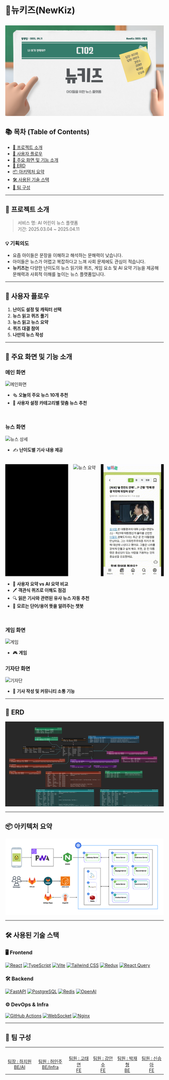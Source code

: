 # 📰뉴키즈(NewKiz)
![main](exec/main.png)
---
## 📚 목차 (Table of Contents)

- [🧭 프로젝트 소개](#-프로젝트-소개)
- [🔄 사용자 플로우](#-사용자-플로우)
- [🎯 주요 화면 및 기능 소개 ](#-주요-화면-및-기능-소개)
- [📘 ERD](#-erd)
- [📦 아키텍처 요약](#-아키텍처-요약)
- [🛠 사용된 기술 스택](#-사용된-기술-스택)
- [👥 팀 구성](#-팀-구성)

---

## 🧭 프로젝트 소개

> 서비스 명: AI 어린이 뉴스 플랫폼 </br>
> 기간: 2025.03.04 ~ 2025.04.11


### 💡 기획의도
- 요즘 아이들은 문장을 이해하고 해석하는 문해력이 낮습니다.
- 아이들은 뉴스가 어렵고 복잡하다고 느껴 사회 문제에도 관심이 적습니다.
- **뉴키즈는**  다양한 난이도의 뉴스 읽기와 퀴즈, 게임 요소 및 AI 요약 기능을 제공해 문해력과 사회적 이해를 높이는 뉴스 플랫폼입니다. 

---

## 🔄 사용자 플로우


1. **난이도 설정 및 캐릭터 선택**
2. **뉴스 읽고 퀴즈 풀기**
3. **뉴스 읽고 뉴스 요약**
4. **퀴즈 대결 참여**
5. **나만의 뉴스 작성**

---

## 🎯 주요 화면 및 기능 소개
### 메인 화면 
![메인화면](exec/scenario/recommendation.gif)
- 🗞️ **오늘의 주요 뉴스 10개 추천**
- 🎯 **사용자 설정 카테고리별 맞춤 뉴스 추천**
</br>

### 뉴스 화면 
![뉴스 상세](exec/scenario/difficulty.gif)
- ✍️ **난이도별 기사 내용 제공**

</br>

<div style="display: flex; gap: 16px;">
  <img src="exec/scenario/quiz.gif" alt="뉴스 맞춤 객관식 퀴즈" width="200"/>
  <img src="exec/scenario/summary.gif" alt="뉴스 요약" width="200"/>
  <img src="exec/scenario/chatbot.gif" alt="챗봇" width="200"/>
</div>

- 🧠 **사용자 요약 vs AI 요약 비교** </br>
- 🖊 **객관식 퀴즈로 이해도 점검**</br>
- 🔍 **읽은 기사와 관련된 유사 뉴스 자동 추천**</br>
- 🤖 **모르는 단어/용어 뜻을 알려주는 챗봇**
</br>

### 게임 화면
![게임](exec/scenario/game.gif)

- 🎮 **게임**

### 기자단 화면
![기자단](exec/scenario/reporter.gif)

- 📝 **기사 작성 및 커뮤니티 소통 기능**

---

## 📘 ERD
![ERD](exec/ERD.png)

---

## 📦 아키텍처 요약

![Architecture](exec/Architecture.png)

---

## 🛠 사용된 기술 스택

### 🖥️ Frontend
[![React](https://img.shields.io/badge/React-61DAFB?style=flat&logo=react&logoColor=black)](https://reactjs.org/)
[![TypeScript](https://img.shields.io/badge/TypeScript-3178C6?style=flat&logo=typescript&logoColor=white)](https://www.typescriptlang.org/)
[![Vite](https://img.shields.io/badge/Vite-646CFF?style=flat&logo=vite&logoColor=white)](https://vitejs.dev/)
[![Tailwind CSS](https://img.shields.io/badge/TailwindCSS-06B6D4?style=flat&logo=tailwind-css&logoColor=white)](https://tailwindcss.com/)
[![Redux](https://img.shields.io/badge/Redux-764ABC?style=flat&logo=redux&logoColor=white)](https://redux.js.org/)
[![React Query](https://img.shields.io/badge/React_Query-FF4154?style=flat&logo=react-query&logoColor=white)](https://tanstack.com/query/)

### 🛠 Backend
[![FastAPI](https://img.shields.io/badge/FastAPI-009688?style=flat&logo=fastapi&logoColor=white)](https://fastapi.tiangolo.com/)
[![PostgreSQL](https://img.shields.io/badge/PostgreSQL-336791?style=flat&logo=postgresql&logoColor=white)](https://www.postgresql.org/)
[![Redis](https://img.shields.io/badge/Redis-DC382D?style=flat&logo=redis&logoColor=white)](https://redis.io/)
[![OpenAI](https://img.shields.io/badge/OpenAI-412991?style=flat&logo=openai&logoColor=white)](https://openai.com/)

### ⚙ DevOps & Infra
[![GitHub Actions](https://img.shields.io/badge/GitHub_Actions-2088FF?style=flat&logo=github-actions&logoColor=white)](https://github.com/features/actions)
[![WebSocket](https://img.shields.io/badge/WebSocket-008080?style=flat)](https://developer.mozilla.org/en-US/docs/Web/API/WebSockets_API)
[![Nginx](https://img.shields.io/badge/Nginx-009639?style=flat&logo=nginx&logoColor=white)](https://nginx.org/)

---
## 👥 팀 구성

<table>
  <tbody>
    <tr align="center">
      <td><img src="https://avatars.githubusercontent.com/u/127824457?v=4" width="100px;" style="border-radius: 50%;" alt=""/><br /></td>
      <td><img src="https://avatars.githubusercontent.com/u/121348399?v=4" width="100px;" style="border-radius: 50%;" alt=""/><br /></td>
      <td><img src="https://avatars.githubusercontent.com/u/105963431?v=4" width="100px;" style="border-radius: 50%;" alt=""/><br /></td>
      <td><img src="https://avatars.githubusercontent.com/u/137989190?v=4" width="100px;" style="border-radius: 50%;" alt=""/><br /></td>
      <td><img src="https://avatars.githubusercontent.com/u/116993794?v=4" width="100px;" style="border-radius: 50%;" alt=""/><br /></td>
      <td><img src="https://avatars.githubusercontent.com/u/175383118?v=4" width="100px;" style="border-radius: 50%;" alt=""/><br /></td>
    </tr>
    <tr align="center">
      <td width="200"><a href="http://github.com/haazz">팀장 : 하지원<br/>BE/AI</a></td>
      <td width="200"><a href="http://github.com/jjoonior">팀원 : 허인주<br/>BE/Infra</a></td>
      <td width="200"><a href="https://github.com/">팀원 : 고태연<br/>FE</a></td>
      <td width="200"><a href="https://github.com/kangansoo">팀원 : 강안수<br/>FE</a></td>
      <td width="200"><a href="https://github.com/arnold714">팀원 : 박재형<br/>BE</a></td>
      <td width="200"><a href="https://github.com/newww-a">팀원 : 신승아<br/>FE</a></td>
    </tr>
  </tbody>
</table>
